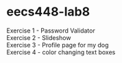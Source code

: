 # eecs448-lab8

Exercise 1 - Password Validator <br>
Exercise 2 - Slideshow <br>
Exercise 3 - Profile page for my dog <br>
Exercise 4 - color changing text boxes <br>
